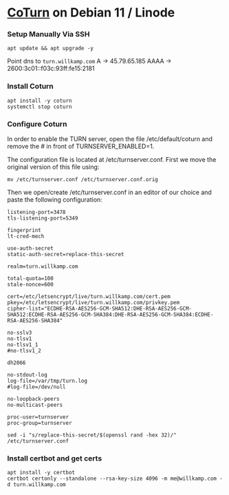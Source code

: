 # [CoTurn](https://github.com/coturn/coturn) on Debian 11 / Linode


### Setup Manually Via SSH
```shell
apt update && apt upgrade -y 
```

Point dns to `turn.willkamp.com`
A -> 45.79.65.185
AAAA -> 2600:3c01::f03c:93ff:fe15:2181

### Install Coturn
```shell
apt install -y coturn
systemctl stop coturn
```

### Configure Coturn

In order to enable the TURN server, open the file /etc/default/coturn and remove the # in front of TURNSERVER_ENABLED=1.

The configuration file is located at /etc/turnserver.conf. First we move the original version of this file using:

```shell 
mv /etc/turnserver.conf /etc/turnserver.conf.orig
```

Then we open/create /etc/turnserver.conf in an editor of our choice and paste the following configuration:

```
listening-port=3478
tls-listening-port=5349

fingerprint
lt-cred-mech

use-auth-secret
static-auth-secret=replace-this-secret

realm=turn.willkamp.com

total-quota=100
stale-nonce=600

cert=/etc/letsencrypt/live/turn.willkamp.com/cert.pem
pkey=/etc/letsencrypt/live/turn.willkamp.com/privkey.pem
cipher-list="ECDHE-RSA-AES256-GCM-SHA512:DHE-RSA-AES256-GCM-SHA512:ECDHE-RSA-AES256-GCM-SHA384:DHE-RSA-AES256-GCM-SHA384:ECDHE-RSA-AES256-SHA384"

no-sslv3
no-tlsv1
no-tlsv1_1
#no-tlsv1_2

dh2066

no-stdout-log
log-file=/var/tmp/turn.log
#log-file=/dev/null

no-loopback-peers
no-multicast-peers

proc-user=turnserver
proc-group=turnserver

```

`sed -i "s/replace-this-secret/$(openssl rand -hex 32)/" /etc/turnserver.conf`


### Install certbot and get certs

```shell
apt install -y certbot
certbot certonly --standalone --rsa-key-size 4096 -m me@willkamp.com -d turn.willkamp.com 
```
